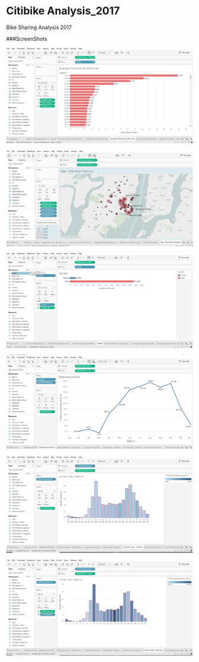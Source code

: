 # Citibike Analysis_2017
Bike Sharing Analysis 2017

###ScreenShots

![1](https://github.com/Goat7/Citibike_analysis_2017/blob/master/citibike%20-%20Average_Bike_Distance.PNG)


![1](https://github.com/Goat7/Citibike_analysis_2017/blob/master/citibike%20-%20BikeStations.PNG)

![1](https://github.com/Goat7/Citibike_analysis_2017/blob/master/citibike%20-%20Gender.PNG)

![1](https://github.com/Goat7/Citibike_analysis_2017/blob/master/citibike%20-%20RiderShip_Growth.PNG)

![1](https://github.com/Goat7/Citibike_analysis_2017/blob/master/citibike%20-%20SummerRide_Peak_Hrs.PNG)

![1](https://github.com/Goat7/Citibike_analysis_2017/blob/master/citibike%20-%20WinterRide_PeakHrs.PNG)
